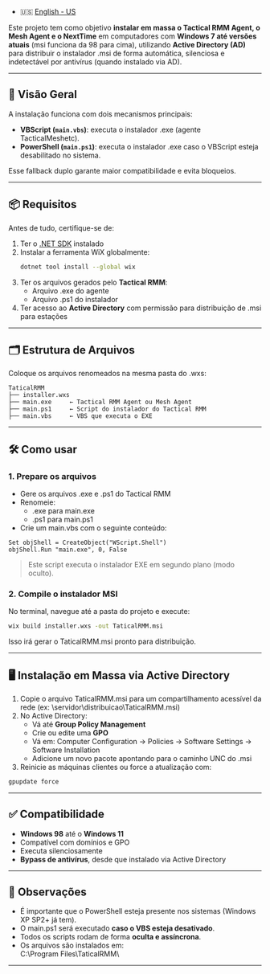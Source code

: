 - 🇺🇸 [English - US](./README-enUS.md)

Este projeto tem como objetivo **instalar em massa o Tactical RMM Agent, o Mesh Agent e o NextTime** em computadores com **Windows 7 até versões atuais** (msi funciona da 98 para cima), utilizando **Active Directory (AD)** para distribuir o instalador .msi de forma automática, silenciosa e indetectável por antivírus (quando instalado via AD).

---

## 🧠 Visão Geral

A instalação funciona com dois mecanismos principais:

- **VBScript (`main.vbs`)**: executa o instalador .exe (agente TacticalMeshetc).
- **PowerShell (`main.ps1`)**: executa o instalador .exe caso o VBScript esteja desabilitado no sistema.

Esse fallback duplo garante maior compatibilidade e evita bloqueios.

---

## 📦 Requisitos

Antes de tudo, certifique-se de:

1. Ter o [.NET SDK](https://dotnet.microsoft.com/download) instalado  
2. Instalar a ferramenta WiX globalmente:
   ```bash
   dotnet tool install --global wix
   ```
3. Ter os arquivos gerados pelo **Tactical RMM**:
   - Arquivo .exe do agente
   - Arquivo .ps1 do instalador  
4. Ter acesso ao **Active Directory** com permissão para distribuição de .msi para estações

---

## 🗂️ Estrutura de Arquivos

Coloque os arquivos renomeados na mesma pasta do .wxs:

```
TaticalRMM
├── installer.wxs
├── main.exe     ← Tactical RMM Agent ou Mesh Agent
├── main.ps1     ← Script do instalador do Tactical RMM
├── main.vbs     ← VBS que executa o EXE
```

---

## 🛠️ Como usar

### 1. Prepare os arquivos

- Gere os arquivos .exe e .ps1 do Tactical RMM
- Renomeie:
  - .exe para main.exe
  - .ps1 para main.ps1
- Crie um main.vbs com o seguinte conteúdo:

```vbscript
Set objShell = CreateObject("WScript.Shell")
objShell.Run "main.exe", 0, False
```

> Este script executa o instalador EXE em segundo plano (modo oculto).

### 2. Compile o instalador MSI

No terminal, navegue até a pasta do projeto e execute:

```bash
wix build installer.wxs -out TaticalRMM.msi
```

Isso irá gerar o TaticalRMM.msi pronto para distribuição.

---

## 🖥️ Instalação em Massa via Active Directory

1. Copie o arquivo TaticalRMM.msi para um compartilhamento acessível da rede (ex: \\servidor\\distribuicao\\TaticalRMM.msi)
2. No Active Directory:
   - Vá até **Group Policy Management**
   - Crie ou edite uma **GPO**
   - Vá em: Computer Configuration → Policies → Software Settings → Software Installation
   - Adicione um novo pacote apontando para o caminho UNC do .msi
3. Reinicie as máquinas clientes ou force a atualização com:

```bash
gpupdate force
```

---

## ✅ Compatibilidade

- **Windows 98** até o **Windows 11**
- Compatível com domínios e GPO
- Executa silenciosamente
- **Bypass de antivírus**, desde que instalado via Active Directory

---

## 📌 Observações

- É importante que o PowerShell esteja presente nos sistemas (Windows XP SP2+ já tem).
- O main.ps1 será executado **caso o VBS esteja desativado**.
- Todos os scripts rodam de forma **oculta e assíncrona**.
- Os arquivos são instalados em:  
  C:\\Program Files\\TaticalRMM\\

---
